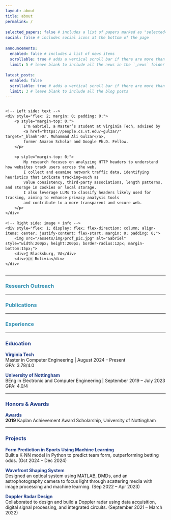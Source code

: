 ```yaml
---
layout: about
title: about
permalink: /

selected_papers: false # includes a list of papers marked as "selected={true}"
social: false # includes social icons at the bottom of the page

announcements:
  enabled: false # includes a list of news items
  scrollable: true # adds a vertical scroll bar if there are more than 3 news items
  limit: 5 # leave blank to include all the news in the `_news` folder

latest_posts:
  enabled: false
  scrollable: true # adds a vertical scroll bar if there are more than 3 new posts items
  limit: 3 # leave blank to include all the blog posts
---
```


<div style="display: flex; align-items: flex-start; gap: 20px;">

    <!-- Left side: text -->
    <div style="flex: 2; margin: 0; padding: 0;">
        <p style="margin-top: 0;">
            I'm Gabriel, a Master’s student at Virginia Tech, advised by
            <a href="https://people.cs.vt.edu/~gulzar/" target="_blank">Dr. Muhammad Ali Gulzar</a>,
            former Amazon Scholar and Google Ph.D. Fellow.
        </p>

        <p style="margin-top: 0;">
            My research focuses on analyzing HTTP headers to understand how websites track users across the web.
            I collect and examine network traffic data, identifying heuristics that indicate tracking—such as
            value consistency, third-party associations, length patterns, and storage in cookies or local storage.
            I also leverage LLMs to classify headers likely used for tracking, aiming to enhance privacy analysis tools
            and contribute to a more transparent and secure web.
        </p>
    </div>

    <!-- Right side: image + info -->
    <div style="flex: 1; display: flex; flex-direction: column; align-items: center; justify-content: flex-start; margin: 0; padding: 0;">
        <img src="/assets/img/prof_pic.jpg" alt="Gabriel" style="width:200px; height:200px; border-radius:12px; margin-bottom:15px;">
        <div>📍 Blacksburg, VA</div>
        <div>🇧🇴 Bolivia</div>
    </div>

</div>

---

### <span style="color:#3792b3;">Research Outreach</span>

---

### <span style="color:#3792b3;">Publications</span>

---

### <span style="color:#3792b3;">Experience</span>

---

### <span style="color:#1f3c86;">Education</span>

**<span style="color:#1f3c86;">Virginia Tech</span>**  
Master in Computer Engineering | August 2024 – Present  
GPA: 3.78/4.0  

**<span style="color:#1f3c86;">University of Nottingham</span>**  
BEng in Electronic and Computer Engineering | September 2019 – July 2023  
GPA: 4.0/4

---

### <span style="color:#1f3c86;">Honors & Awards</span>

**<span style="color:#1f3c86;">Awards</span>**  
**2019** Kaplan Achievement Award Scholarship, University of Nottingham 

---

### <span style="color:#1f3c86;">Projects</span>

**<span style="color:#1f3c86;">Form Prediction in Sports Using Machine Learning</span>**  
Built a K-NN model in Python to predict team form, outperforming betting odds. (Oct 2024 – Dec 2024)

**<span style="color:#1f3c86;">Wavefront Shaping System</span>**  
Designed an optical system using MATLAB, DMDs, and an astrophotography camera to focus light through scattering media with image processing and machine learning. (Sep 2022 – Apr 2023)

**<span style="color:#1f3c86;">Doppler Radar Design</span>**  
Collaborated to design and build a Doppler radar using data acquisition, digital signal processing, and integrated circuits.  (September 2021 – March 2022)
